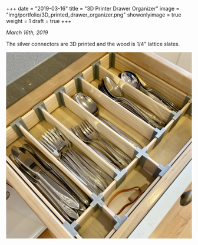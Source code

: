 +++
date = "2019-03-16"
title = "3D Printer Drawer Organizer"
image = "img/portfolio/3D_printed_drawer_organizer.png"
showonlyimage = true
weight = 1
draft = true
+++

*March 16th, 2019*

The silver connectors are 3D printed and the wood is 1/4" lattice slates.

![3D Printed Drawer Organizer][1]

[1]: /img/portfolio/3D_printed_drawer_organizer.png
